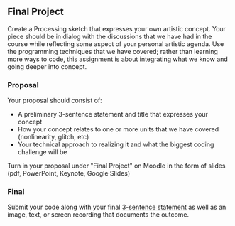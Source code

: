 ## Final Project

Create a Processing sketch that expresses your own artistic concept. Your piece should be in dialog with the discussions that we have had in the course while reflecting some aspect of your personal artistic agenda. Use the programming techniques that we have covered; rather than learning more ways to code, this assignment is about integrating what we know and going deeper into concept.


### Proposal

Your proposal should consist of:
- A preliminary 3-sentence statement and title that expresses your concept
- How your concept relates to one or more units that we have covered (nonlinearity, glitch, etc)
- Your technical approach to realizing it and what the biggest coding challenge will be

Turn in your proposal under "Final Project" on Moodle in the form of slides (pdf, PowerPoint, Keynote, Google Slides)


### Final

Submit your code along with your final [3-sentence statement](../../resources/statement_guidelines.md) as well as an image, text, or screen recording that documents the outcome.

